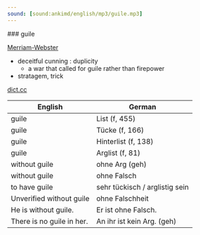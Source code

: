 ```yaml
---
sound: [sound:ankimd/english/mp3/guile.mp3]
---
```


\### guile

[Merriam-Webster](https://www.merriam-webster.com/dictionary/guile)

- deceitful cunning : duplicity
    - a war that called for guile rather than firepower
- stratagem, trick

[dict.cc](https://www.dict.cc/guile)

| English        | German       |
| -------------- | ------------ |
| guile | List (f, 455) |
| guile | Tücke (f, 166) |
| guile | Hinterlist (f, 138) |
| guile | Arglist (f, 81) |
| without guile | ohne Arg (geh) |
| without guile | ohne Falsch |
| to have guile | sehr tückisch / arglistig sein |
| Unverified without guile | ohne Falschheit |
| He is without guile. | Er ist ohne Falsch. |
| There is no guile in her. | An ihr ist kein Arg. (geh) |
